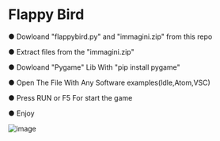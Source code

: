 # Flappy Bird

● Dowloand "flappybird.py" and "immagini.zip" from this repo

● Extract files from the "immagini.zip"

● Dowloand "Pygame" Lib With "pip install pygame"

● Open The File With Any Software examples(Idle,Atom,VSC)

● Press RUN or F5 For start the game

● Enjoy

![image](https://user-images.githubusercontent.com/84406177/126052214-e7254c13-e9c3-4398-8d0c-831cc9486651.png)
